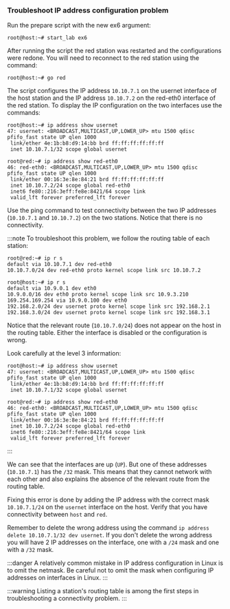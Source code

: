 ### Troubleshoot IP address configuration problem

Run the prepare script with the new ex6 argument:
```shell-command
root@host:~# start_lab ex6
```

After running the script the red station was restarted and the configurations were redone. You will need to reconnect to the red station using the command:
```shell-command
root@host:~# go red
```
The script configures the IP address `10.10.7.1` on the usernet interface of the host station and the IP address `10.10.7.2` on the red-eth0 interface of the red station. To display the IP configuration on the two interfaces use the commands:
```shell-command
root@host:~# ip address show usernet
47: usernet: <BROADCAST,MULTICAST,UP,LOWER_UP> mtu 1500 qdisc pfifo_fast state UP qlen 1000
 link/ether 4e:1b:b8:d9:14:bb brd ff:ff:ff:ff:ff:ff
 inet 10.10.7.1/32 scope global usernet
```

```shell-command
root@red:~# ip address show red-eth0
46: red-eth0: <BROADCAST,MULTICAST,UP,LOWER_UP> mtu 1500 qdisc pfifo_fast state UP qlen 1000
 link/ether 00:16:3e:8e:84:21 brd ff:ff:ff:ff:ff:ff
 inet 10.10.7.2/24 scope global red-eth0
 inet6 fe80::216:3eff:fe8e:8421/64 scope link
 valid_lft forever preferred_lft forever
```
Use the ping command to test connectivity between the two IP addresses (`10.10.7.1` and `10.10.7.2`) on the two stations. Notice that there is no connectivity.

:::note
To troubleshoot this problem, we follow the routing table of each station:
```shell-command
root@red:~# ip r s
default via 10.10.7.1 dev red-eth0
10.10.7.0/24 dev red-eth0 proto kernel scope link src 10.10.7.2
```

```shell-command
root@host:~# ip r s
default via 10.9.0.1 dev eth0
10.9.0.0/16 dev eth0 proto kernel scope link src 10.9.3.210
169.254.169.254 via 10.9.0.100 dev eth0
192.168.2.0/24 dev usernet proto kernel scope link src 192.168.2.1
192.168.3.0/24 dev usernet proto kernel scope link src 192.168.3.1
```

Notice that the relevant route (`10.10.7.0/24`) does not appear on the host in the routing table. Either the interface is disabled or the configuration is wrong.

Look carefully at the level 3 information:
```shell-command
root@host:~# ip address show usernet
47: usernet: <BROADCAST,MULTICAST,UP,LOWER_UP> mtu 1500 qdisc pfifo_fast state UP qlen 1000
 link/ether 4e:1b:b8:d9:14:bb brd ff:ff:ff:ff:ff:ff
 inet 10.10.7.1/32 scope global usernet
```

```shell-command
root@red:~# ip address show red-eth0
46: red-eth0: <BROADCAST,MULTICAST,UP,LOWER_UP> mtu 1500 qdisc pfifo_fast state UP qlen 1000
 link/ether 00:16:3e:8e:84:21 brd ff:ff:ff:ff:ff:ff
 inet 10.10.7.2/24 scope global red-eth0
 inet6 fe80::216:3eff:fe8e:8421/64 scope link
 valid_lft forever preferred_lft forever
```
:::

We can see that the interfaces are up (`UP`). But one of these addresses (`10.10.7.1`) has the `/32` mask. This means that they cannot network with each other and also explains the absence of the relevant route from the routing table.

Fixing this error is done by adding the IP address with the correct mask `10.10.7.1/24` on the `usernet` interface on the host. Verify that you have connectivity between `host` and `red`.

Remember to delete the wrong address using the command `ip address delete 10.10.7.1/32 dev usernet`. If you don't delete the wrong address you will have 2 IP addresses on the interface, one with a `/24` mask and one with a `/32` mask.


:::danger
A relatively common mistake in IP address configuration in Linux is to omit the netmask. Be careful not to omit the mask when configuring IP addresses on interfaces in Linux.
:::

:::warning
Listing a station's routing table is among the first steps in troubleshooting a connectivity problem.
:::

